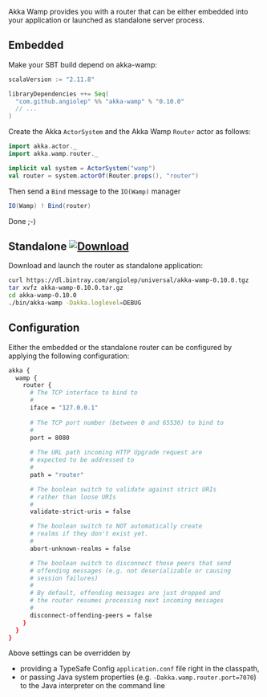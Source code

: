 Akka Wamp provides you with a router that can be either embedded into your application or launched as standalone server process.

## Embedded
Make your SBT build depend on akka-wamp:

```scala
scalaVersion := "2.11.8"

libraryDependencies ++= Seq(
  "com.github.angiolep" %% "akka-wamp" % "0.10.0"
  // ...
)
```

Create the Akka ``ActorSystem`` and the Akka Wamp ``Router`` actor as follows:

```scala
import akka.actor._
import akka.wamp.router._

implicit val system = ActorSystem("wamp")
val router = system.actorOf(Router.props(), "router")
```

Then send a ``Bind`` message to the ``IO(Wamp)`` manager

```scala
IO(Wamp) ! Bind(router)
```

Done ;-)

## Standalone [![Download][download-image]][download-url]
Download and launch the router as standalone application:

```bash
curl https://dl.bintray.com/angiolep/universal/akka-wamp-0.10.0.tgz
tar xvfz akka-wamp-0.10.0.tar.gz
cd akka-wamp-0.10.0
./bin/akka-wamp -Dakka.loglevel=DEBUG
```

## Configuration
Either the embedded or the standalone router can be configured by applying the following configuration:
 
```bash
akka {
  wamp {
    router {
      # The TCP interface to bind to
      #
      iface = "127.0.0.1"
      
      # The TCP port number (between 0 and 65536) to bind to
      #
      port = 8080
      
      # The URL path incoming HTTP Upgrade request are
      # expected to be addressed to
      #
      path = "router"

      # The boolean switch to validate against strict URIs 
      # rather than loose URIs
      #
      validate-strict-uris = false

      # The boolean switch to NOT automatically create 
      # realms if they don't exist yet.
      #
      abort-unknown-realms = false

      # The boolean switch to disconnect those peers that send 
      # offending messages (e.g. not deserializable or causing
      # session failures)
      #
      # By default, offending messages are just dropped and 
      # the router resumes processing next incoming messages
      #
      disconnect-offending-peers = false
    }
  }
}
```
      
Above settings can be overridden by

 * providing a TypeSafe Config ``application.conf`` file right in the classpath,
 * or passing Java system properties (e.g. ``-Dakka.wamp.router.port=7070``) to the Java interpreter on the command line


[download-image]: https://api.bintray.com/packages/angiolep/universal/akka-wamp/images/download.svg
[download-url]: https://bintray.com/angiolep/universal/akka-wamp/_latestVersion
